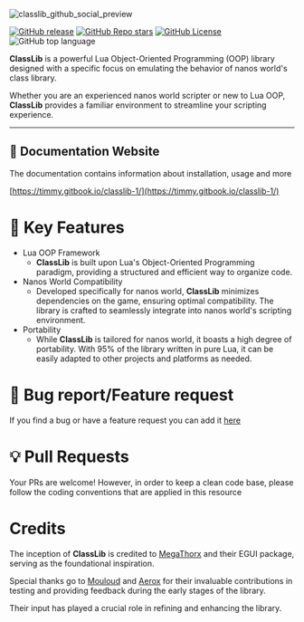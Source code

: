 ![classlib_github_social_preview](https://github.com/Timmy-the-nobody/ClassLib/assets/51171246/39f9e12a-8a8b-4c22-9d0c-089ffdca98c8)

[![GitHub release](https://img.shields.io/github/release/Timmy-the-nobody/ClassLib.svg)](https://GitHub.com/Timmy-the-nobody/ClassLib/releases/)
[![GitHub Repo stars](https://img.shields.io/github/stars/Timmy-the-nobody/ClassLib)](https://github.com/Timmy-the-nobody/ClassLib/stargazers)
[![GitHub License](https://img.shields.io/github/license/Timmy-the-nobody/ClassLib)](https://github.com/Timmy-the-nobody/ClassLib?tab=GPL-3.0-1-ov-file#readme)
![GitHub top language](https://img.shields.io/github/languages/top/Timmy-the-nobody/ClassLib)

<b>ClassLib</b> is a powerful Lua Object-Oriented Programming (OOP) library designed with a specific focus on emulating the behavior of nanos world's class library.

Whether you are an experienced nanos world scripter or new to Lua OOP, <b>ClassLib</b> provides a familiar environment to streamline your scripting experience.

---

## 📘 Documentation Website

The documentation contains information about installation, usage and more

[https://timmy.gitbook.io/classlib-1/](https://timmy.gitbook.io/classlib-1/)

# 📑 Key Features

- Lua OOP Framework
  - <b>ClassLib</b> is built upon Lua's Object-Oriented Programming paradigm, providing a structured and efficient way to organize code.
- Nanos World Compatibility
  - Developed specifically for nanos world, <b>ClassLib</b> minimizes dependencies on the game, ensuring optimal compatibility. The library is crafted to seamlessly integrate into nanos world's scripting environment.
- Portability
  - While <b>ClassLib</b> is tailored for nanos world, it boasts a high degree of portability. With 95% of the library written in pure Lua, it can be easily adapted to other projects and platforms as needed.

# 🐛 Bug report/Feature request

If you find a bug or have a feature request you can add it [here](https://github.com/Timmy-the-nobody/ClassLib/issues/new/choose)

# 💡 Pull Requests

Your PRs are welcome! However, in order to keep a clean code base, please follow the coding conventions that are applied in this resource

# Credits

The inception of **ClassLib** is credited to [MegaThorx](https://github.com/MegaThorx) and their EGUI package, serving as the foundational inspiration.

Special thanks go to [Mouloud](https://github.com/MouloudP) and [Aerox](https://github.com/aeroxfr) for their invaluable contributions in testing and providing feedback during the early stages of the library.

Their input has played a crucial role in refining and enhancing the library.
